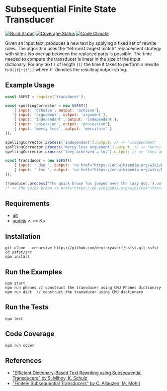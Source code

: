 # Subsequential Finite State Transducer
[![Build Status](https://travis-ci.org/deniskyashif/ssfst.svg?branch=master)](https://travis-ci.org/deniskyashif/ssfst)
[![Coverage Status](https://coveralls.io/repos/github/deniskyashif/ssfst/badge.svg?branch=master)](https://coveralls.io/github/deniskyashif/ssfst?branch=master)
[![Code Climate](https://codeclimate.com/github/deniskyashif/ssfst/badges/gpa.svg)](https://codeclimate.com/github/deniskyashif/ssfst)

Given an input text, produces a new text by applying a fixed set of rewrite rules. The algorithm uses the "lefrmost largest match" replacement strategy with skips. No overlap between the replaced parts is possible. The time needed to compute the transducer is linear in the size of the input dictionary. For any  text `t` of length `|t|` the time it takes to perform a rewrite is `O(|t|+|t'|)` where `t'` denotes the resulting output string.

## Example Usage
```js
const SSFST = require('transducer');

const spellingCorrector = new SSFST([
    { input: 'acheive', output: 'achieve'},
    { input: 'arguement', output: 'argument'},
    { input: 'independant', output: 'independent'},
    { input: 'posession', output: 'possession'},
    { input: 'mercy less', output: 'merciless' }
]);

spellingCorrector.process('independant').output; // => "independent"
spellingCorrector.process('mercy less arguement').output; // => "merciless argument"
spellingCorrector.process('they acheived a lot').output; // => "they achieved a lot"
```
```js
const transducer = new SSFST([
    { input: ' dog ', output: '<a href="https://en.wikipedia.org/wiki/Dog">dog</a>' },
    { input: ' fox ', output: '<a href="https://en.wikipedia.org/wiki/Fox">fox</a>' }
]);

transducer.process('The quick brown fox jumped over the lazy dog.').output;
/* => The quick brown <a href="https://en.wikipedia.org/wiki/Fox">fox</a> jumped over the lazy <a href="https://en.wikipedia.org/wiki/Dog">dog</a>. */
```

## Requirements
* [git](https://git-scm.com/downloads)
* [nodejs](https://nodejs.org/en/download/current/) v. >= 8.x

## Installation
```
git clone --recursive https://github.com/deniskyashif/ssfst.git ssfst
cd ssfst/src
npm install
```

## Run the Examples
```
npm start
npm run phones // construct the transducer using CMU Phones dictionary
npm run dict  // construct the transducer using CMU dictionary
```

## Run the Tests
```
npm test
```

## Code Coverage
```
npm run cover
```

## References
* ["Efficient Dictionary-Based Text Rewriting using Subsequential Transducers" by S. Mihov, K. Schulz](https://www.researchgate.net/publication/232005152_Efficient_dictionary-based_text_rewriting_using_subsequential_transducers)
* ["Finitely Subsequential Transducers" by C. Allauzen, M. Mohri](https://www.researchgate.net/publication/263878442_FINITELY_SUBSEQUENTIAL_TRANSDUCERS)
